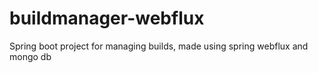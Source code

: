 # buildmanager-webflux
Spring boot project for managing builds, made using spring webflux and mongo db  

